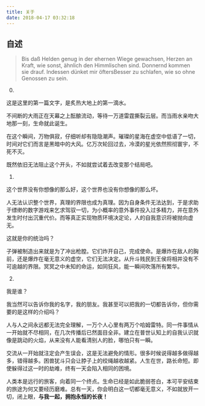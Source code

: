 ```yaml
---
title: 关于
date: 2018-04-17 03:32:18
---
```

<h2>自述</h2>

<blockquote cite="Friedrich Hölderlin 《Brot und Wein》" class="quote">
	Bis daß Helden genug in der ehernen Wiege gewachsen,
	Herzen an Kraft, wie sonst, ähnlich den Himmlischen sind. Donnernd kommen sie drauf.
	Indessen dünket mir öftersBesser zu schlafen, wie so ohne Genossen zu sein.
</blockquote>

0.

这是这里的第一篇文字，是炙热大地上的第一滴水。

不间断的大雨正在天幕之上酝酿流动，等待一万道雷霆撕裂云层。而当雨水亲吻大地那一刻，生命就此诞生。

在这个瞬间，万物俱寂，仔细听却有隐隐潮声。璀璨的星海在虚空中低语了一切，时间对它们而言是黑暗中的大风。亿万次轮回过去，冷漠的星光依然照彻寰宇，不死不灭。

既然依旧无法阻止这个开头，不如就尝试着去改变那个结局吧。

1.

这个世界没有你想像的那么好，这个世界也没有你想像的那么坏。

人无法认识整个世界，真理的界限也成为真理。因为自身条件无法达到，于是求助于缥缈的数字游戏来乞求驾驭一切，为小概率的意外事件投入过多精力，并在意外发生时付出沉重代价。而等真正实现物质环境决定论，人的自我意识将被抛向虚无。

这就是你的统治吗？

子弹被制造出来就是为了冲出枪膛。它们炸开自己，完成使命。是爆炸在敌人的胸前，还是爆炸在毫无意义的虚空，它们无法决定。从升斗贱民到王侯将相并没有不可逾越的界限。冥冥之中未知的命运，如同狂风，能一瞬间吹落所有繁华。

2.

我是谁？

我当然可以告诉你我的名字，我的朋友。我甚至可以把我的一切都告诉你，但你需要的是这样的介绍吗？

人与人之间永远都无法完全理解，一万个人心里有两万个哈姆雷特。同一件事情从一开始就不尽相同，在几次传播后已然面目全非。建立在普世认知上的自我认识就像是跳动的火焰，从来没有人能看清别人的脸，哪怕只有一瞬。

交流从一开始就注定会产生误会，这是无法避免的情形。很多时候说得越多做得越多，错得越多。困兽犹斗只会让脖子上的绞绳越收越紧。人生在世，路长命短。即使躲得过这一时的劫难，终有一天会陷入相同的困境。

人类本是远行的旅客，向着同一个终点。生命已经是如此脆弱苍白，本可平安结束的旅途为何又要经历磨难。总有一天，你会明白这一切都毫无意义，不如就放开一切，闭上眼，<strong>与我一起，拥抱永恒的长夜！</strong>